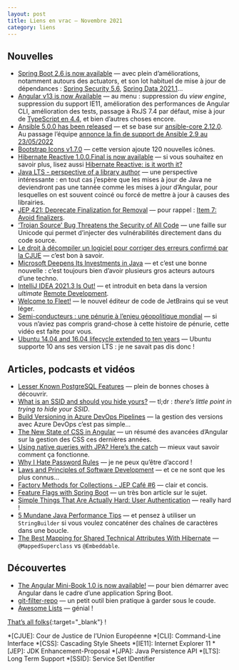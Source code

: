 ```yaml
---
layout: post
title: Liens en vrac — Novembre 2021
category: liens
---
```


## Nouvelles

- [Spring Boot 2.6 is now available](https://spring.io/blog/2021/11/19/spring-boot-2-6-is-now-available)
  — avec plein d’améliorations, notamment autours des actuators, et son lot habituel de mise à jour de dépendances :
  [Spring Security 5.6](https://spring.io/blog/2021/11/16/spring-security-5-6-0-released),
  [Spring Data 2021.1](https://spring.io/blog/2021/11/12/spring-data-2021-1-0-goes-ga)...
- [Angular v13 is now Available](https://blog.angular.io/angular-v13-is-now-available-cce66f7bc296)
  — au menu : suppression du _view engine_, suppression du support IE11, amélioration des performances de Angular CLI,
  amélioration des tests, passage à RxJS 7.4 par défaut, mise à jour de
  [TypeScript en 4.4](https://devblogs.microsoft.com/typescript/announcing-typescript-4-4/), et bien d’autres choses
  encore.
- [Ansible 5.0.0 has been released](https://groups.google.com/g/ansible-announce/c/t0JoB6evpt8/m/TUTIX36bCQAJ)
  — et se base sur [ansible-core 2.12.0](https://groups.google.com/g/ansible-announce/c/Q3Gp8O8sJak/m/h8c10VW2AQAJ). Au
  passage l’équipe
  [annonce la fin de support de Ansible 2.9 au 23/05/2022](https://groups.google.com/g/ansible-announce/c/kegIH5_okmg/m/OiCY8CkhAgAJ?)
- [Bootstrap Icons v1.7.0](https://blog.getbootstrap.com/2021/11/01/bootstrap-icons-1-7-0/)
  — cette version ajoute 120 nouvelles icônes.
- [Hibernate Reactive 1.0.0.Final is now available](https://in.relation.to/2021/10/27/hibernate-reactive-1/)
  — si vous souhaitez en savoir plus, lisez aussi
  [Hibernate Reactive: is it worth it?](https://in.relation.to/2021/10/27/hibernate-reactive-performance/)
- [Java LTS - perspective of a library author](https://emmanuelbernard.com/blog/2021/11/15/java-lts/)
  — une perspective intéressante : en tout cas j’espère que les mises à jour de Java ne deviendront pas une tannée comme
  les mises à jour d’Angular, pour lesquelles on est souvent coincé ou forcé de mettre à jour à causes des librairies.
- [JEP 421: Deprecate Finalization for Removal](https://openjdk.java.net/jeps/421)
  — pour rappel : [Item 7: Avoid finalizers](https://www.informit.com/articles/article.aspx?p=1216151&seqNum=7).
- [‘Trojan Source’ Bug Threatens the Security of All Code](https://krebsonsecurity.com/2021/11/trojan-source-bug-threatens-the-security-of-all-code/)
  — une faille sur Unicode qui permet d’injecter des vulnérabilités directement dans du code source.
- [Le droit à décompiler un logiciel pour corriger des erreurs confirmé par la CJUE](https://www.legalis.net/actualite/le-droit-a-decompiler-un-logiciel-pour-corriger-des-erreurs-confirme-par-la-cjue/)
  — c’est bon à savoir.
- [Microsoft Deepens Its Investments in Java](https://devblogs.microsoft.com/java/microsoft-deepens-its-investments-in-java/)
  — et c’est une bonne nouvelle : c’est toujours bien d’avoir plusieurs gros acteurs autours d’une techno.
- [IntelliJ IDEA 2021.3 Is Out!](https://blog.jetbrains.com/idea/2021/11/intellij-idea-2021-3/)
  — et introduit en beta dans la version _ultimate_ [Remote Development](https://www.jetbrains.com/remote-development/).
- [Welcome to Fleet!](https://blog.jetbrains.com/blog/2021/11/29/welcome-to-fleet/)
  — le nouvel éditeur de code de JetBrains qui se veut léger.
- [Semi-conducteurs : une pénurie à l’enjeu géopolitique mondial](https://www.youtube.com/watch?v=XayTcQHFIng)
  — si vous n’aviez pas compris grand-chose à cette histoire de pénurie, cette vidéo est faite pour vous.
- [Ubuntu 14.04 and 16.04 lifecycle extended to ten years](https://ubuntu.com/blog/ubuntu-14-04-and-16-04-lifecycle-extended-to-ten-years)
  — Ubuntu supporte 10 ans ses version LTS : je ne savait pas dis donc !

## Articles, podcasts et vidéos

- [Lesser Known PostgreSQL Features](https://hakibenita.com/postgresql-unknown-features)
  — plein de bonnes choses à découvrir.
- [What is an SSID and should you hide yours?](https://protonvpn.com/blog/what-is-ssid-should-you-hide-yours/)
  — tl;dr : _there’s little point in trying to hide your SSID_.
- [Build Versioning in Azure DevOps Pipelines](https://ychetankumarsarma.medium.com/build-versioning-in-azure-devops-pipelines-94b5a79f80a0)
  — la gestion des versions avec Azure DevOps c’est pas simple...
- [The New State of CSS in Angular](https://blog.angular.io/the-new-state-of-css-in-angular-bec011715ee6)
  — un résumé des avancées d’Angular sur la gestion des CSS ces dernières années.
- [Using native queries with JPA? Here’s the catch](https://arnoldgalovics.com/using-native-queries-with-jpa-heres-the-catch/)
  — mieux vaut savoir comment ça fonctionne.
- [Why I Hate Password Rules](https://www.schneier.com/blog/archives/2021/11/why-i-hate-password-rules.html)
  — je ne peux qu’être d’accord !
- [Laws and Principles of Software Development](https://reflectoring.io/laws-and-principles-of-software-development/)
  — et ce ne sont que les plus connus...
- [Factory Methods for Collections - JEP Café #6](https://inside.java/2021/11/18/jepcafe6/)
  — clair et concis.
- [Feature Flags with Spring Boot](https://reflectoring.io/spring-boot-feature-flags/)
  — un très bon article sur le sujet.
- [Simple Things That Are Actually Hard: User Authentication](https://techblog.bozho.net/simple-things-that-are-actually-hard-user-authentication/)
  — really hard !
- [5 Mundane Java Performance Tips](https://richardstartin.github.io/posts/5-java-mundane-performance-tricks)
  — et pensez à utiliser un `StringBuilder` si vous voulez concaténer des chaînes de caractères dans une boucle.
- [The Best Mapping for Shared Technical Attributes With Hibernate](https://thorben-janssen.com/mapping-shared-technical-attributes/)
  — `@MappedSuperclass` vs `@Embeddable`.

## Découvertes

- [The Angular Mini-Book 1.0 is now available!](https://raibledesigns.com/rd/entry/the_angular_mini_book_1)
  — pour bien démarrer avec Angular dans le cadre d’une application Spring Boot.
- [git-filter-repo](https://github.com/newren/git-filter-repo/)
  — un petit outil bien pratique à garder sous le coude.
- [Awesome Lists](https://github.com/topics/awesome)
  — génial !

[That’s all folks](https://www.youtube.com/watch?v=6JUwmk1FFRE "Katia That’s all folks Marielle Labèque - Glass - Les Enfants Terribles"){:target="_blank"} !

<!-- prettier-ignore-start -->
*[CJUE]: Cour de Justice de l’Union Européenne
*[CLI]: Command-Line Interface
*[CSS]: Cascading Style Sheets
*[IE11]: Internet Explorer 11
*[JEP]: JDK Enhancement-Proposal
*[JPA]: Java Persistence API
*[LTS]: Long Term Support
*[SSID]: Service Set IDentifier
<!-- prettier-ignore-end -->
